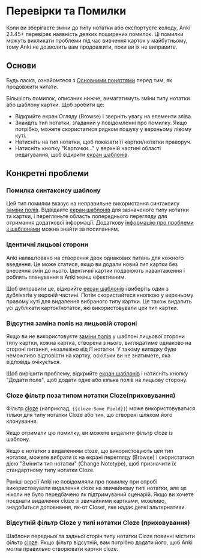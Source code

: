 # Перевірки та Помилки

<!-- toc -->

Коли ви зберігаєте зміни до типу нотатки або експортуєте колоду, Anki 2.1.45+ перевіряє наявність деяких поширених помилок. Ці помилки можуть викликати проблеми під час вивчення карток у майбутньому, тому Anki не дозволить вам продовжити, поки ви їх не виправите.

## Основи

Будь ласка, ознайомтеся з [Основними поняттями](../getting-started.md#key-concepts) перед тим, як продовжити читати.

Більшість помилок, описаних нижче, вимагатимуть зміни типу нотатки або шаблону картки. Щоб зробити це:

- Відкрийте екран Огляду (Browse) і зверніть увагу на елементи зліва.
- Знайдіть тип нотатки, згаданий у повідомленні про помилку. Якщо потрібно, можете скористатися рядком пошуку у верхньому лівому куті.
- Натисніть на тип нотатки, щоб показати її картки/нотатки праворуч.
- Натисніть кнопку "Карточки..." у верхній частині області редагування, щоб відкрити [екран шаблонів](./intro.md#the-templates-screen).

## Конкретні проблеми

### Помилка синтаксису шаблону

Цей тип помилки вказує на неправильне використання синтаксису [заміни полів](./fields.md). Відвідайте [екран шаблонів](./intro.md#the-templates-screen) для зазначеного типу нотатки та картки, і перегляньте область попереднього перегляду для отримання додаткової інформації. Додаткову [інформацію про проблеми з шаблонами](https://faqs.ankiweb.net/card-template-has-a-problem.html) можна знайти за посиланням.

### Ідентичні лицьові сторони

Anki налаштовано на створення двох однакових питань для кожного введення. Це може статися, якщо ви додали новий тип картки без внесення змін до нього. Ідентичні картки подвоюють навантаження і роблять планування в Anki менш ефективним.

Щоб виправити це, відкрийте [екран шаблонів](./intro.md#the-templates-screen) і виберіть один з дублікатів у верхній частині. Потім скористайтеся кнопкою у верхньому правому куті для видалення вибраного типу картки. Це також видалить усі дублікати карток/нотаток, які використовували цей тип картки.

### Відсутня заміна полів на лицьовій стороні

Якщо ви не використовуєте [заміни полів](./fields.md) у шаблоні лицьової сторони типу картки, кожна картка, створена з нього, виглядатиме однаково на стороні питання, незалежно від її нотатки. У такому випадку буде неможливо відповісти на картку, оскільки ви не знатимете, яка відповідь очікується.

Щоб вирішити проблему, відкрийте [екран шаблонів](./intro.md#the-templates-screen) і натисніть кнопку "Додати поле", щоб додати одне або кілька полів на лицьову сторону.

### Cloze фільтр поза типом нотатки Cloze(приховування)

Фільтр [cloze](../editing.md#cloze-deletion) (наприклад, `{{cloze:Some Field}}`) може використовуватися тільки для типу нотатки Cloze або тих, що створені шляхом його клонування.

Якщо отримали цю помилку, ви можете видалити фільтр cloze із шаблону.

Якщо є нотатки з видаленням cloze, що використовують цей тип нотатки, можете вибрати їх на екрані перегляду (Browse) і скористатися дією "Змінити тип нотатки" (Change Notetype), щоб призначити їх стандартному типу нотатки Cloze.

Раніші версії Anki не повідомляли про помилку при спробі використовувати видалення cloze на звичайному типі нотатки, але це ніколи не було передбачено як підтримуваний сценарій. Якщо ви хочете поєднати видалення cloze зі звичайними картками, можливо, знадобиться доповнення, як-от Closet, яке надає деякі альтернативи.

### Відсутній фільтр Cloze у типі нотатки Cloze (приховування)

Шаблони передньої та задньої сторін типу нотатки Cloze повинні містити фільтр [cloze](../editing.md#cloze-deletion). Якщо фільтр відсутній, вам потрібно додати його, щоб Anki могла правильно створювати картки cloze.
